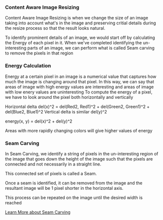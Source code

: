 ### Content Aware Image Resizing
Content Aware Image Resizing is when we change the size of an image
taking into account what's in the image and preserving critial details
during the resize process so that the result looks natural.

To identify prominent details of an image, we would start off by
calculating the Energy of each pixel in it. When we've completed
identifying the un-interesting parts of an image, we can perform
what is called Seam carving to remove the pixels in that region

### Energy Calculation

Energy at a certain pixel in an image is a numerical value that
captures how much the image is changing around that pixel.
In this way, we can say that areas of image with high
energy values are interesting and areas of image with low
enery values are uninteresting
To compute the energy of a pixel, we have to look around the
pixel both horizontally and vertically

Horizontal delta
del(x)^2 = del(Red2, Red1)^2 +
            del(Green2, Green1)^2 +
            del(Blue2, Blue1)^2
Vertical delta is similar del(y)^2

energy(x, y) = del(x)^2 + del(y)^2

Areas with more rapidly changing colors will give higher values of
energy

### Seam Carving

In Seam Carving, we identify a string of pixels in the un-interesting
region of the image that goes down the height of the image such that the
pixels are connected and not necessarily in a straight line.

This connected set of pixels is called a Seam.

Once a seam is identified, it can be removed from the image and the
resultant image will be 1 pixel shorter in the horizontal axis.

This process can be repeated on the image until the desired width
is reached

[Learn More about Seam Carving](seamcarving/)